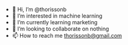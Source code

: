 - 👋 Hi, I’m @thorissonb
- 👀 I’m interested in machine learning
- 🌱 I’m currently learning marketing
- 💞️ I’m looking to collaborate on nothing
- 📫 How to reach me thorissonb@gmail.com

<!---
thorissonb/thorissonb is a ✨ special ✨ repository because its `README.md` (this file) appears on your GitHub profile.
You can click the Preview link to take a look at your changes.
--->
